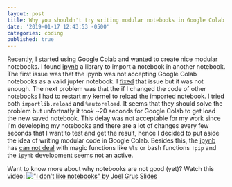 ```yaml
---
layout: post
title: Why you shouldn't try writing modular notebooks in Google Colab
date: '2019-01-17 12:43:53 -0500'
categories: coding
published: true
---
```

Recently, I started using Google Colab and wanted to create nice modular notebooks. I found [ipynb](https://github.com/ipython/ipynb "ipynb") a library to import a notebook in another notebook. The first issue was that the ipynb was not accepting Google Colab notebooks as a valid jupter notebook. I [fixed](https://github.com/panaali/ipynb) that issue but it was not enough. The next problem was that the if I changed the code of other notebooks I had to restart my kernel to reload the imported notebook. I tried both `importlib.reload` and `%autoreload`. It seems that they should solve the problem but unfortnatly it took ~20 seconds for Google Colab to get load the new saved notebook. This delay was not acceptable for my work since I'm developing my notebooks and there are a lot of changes every few seconds that I want to test and get the result, hence I decided to put aside the idea of writing modular code in Google Colab. Besides this, the [ipynb](https://github.com/ipython/ipynb "ipynb") has [can not deal](https://github.com/ipython/ipynb/issues/6) with magic functions like `%ls` or bash functions `!pip` and the `ipynb` development seems not an active.

Want to know more about why notebooks are not good (yet)? Watch this video: [!["I don't like notebooks" by Joel Grus](http://i3.ytimg.com/vi/7jiPeIFXb6U/hqdefault.jpg)](https://www.youtube.com/watch?v=7jiPeIFXb6U)
[Slides](https://docs.google.com/presentation/d/1n2RlMdmv1p25Xy5thJUhkKGvjtV-dkAIsUXP-AL4ffI/edit)

